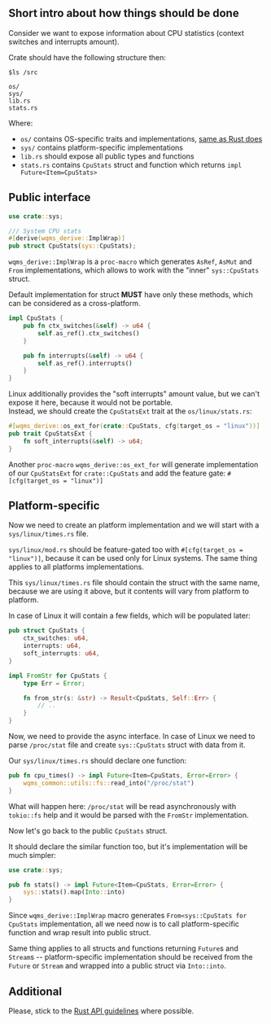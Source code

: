 ## Short intro about how things should be done

Consider we want to expose information about CPU statistics (context switches and interrupts amount).

Crate should have the following structure then:

```
$ls /src

os/
sys/
lib.rs
stats.rs
```

Where:

 * `os/` contains OS-specific traits and implementations, [same as Rust does](https://doc.rust-lang.org/std/os/index.html)
 * `sys/` contains platform-specific implementations
 * `lib.rs` should expose all public types and functions
 * `stats.rs` contains `CpuStats` struct and function which returns `impl Future<Item=CpuStats>`

## Public interface

```rust
use crate::sys;

/// System CPU stats
#[derive(wqms_derive::ImplWrap)]
pub struct CpuStats(sys::CpuStats);
```

`wqms_derive::ImplWrap` is a `proc-macro` which generates `AsRef`, `AsMut` and `From` implementations,
which allows to work with the "inner" `sys::CpuStats` struct.

Default implementation for struct **MUST** have only these methods, which can be
considered as a cross-platform.

```rust
impl CpuStats {
    pub fn ctx_switches(&self) -> u64 {
        self.as_ref().ctx_switches()
    }

    pub fn interrupts(&self) -> u64 {
        self.as_ref().interrupts()
    }
}
```

Linux additionally provides the "soft interrupts" amount value,
but we can't expose it here, because it would not be portable.\
Instead, we should create the `CpuStatsExt` trait at the `os/linux/stats.rs`:

```rust
#[wqms_derive::os_ext_for(crate::CpuStats, cfg(target_os = "linux"))]
pub trait CpuStatsExt {
    fn soft_interrupts(&self) -> u64;
}
```

Another `proc-macro` `wqms_derive::os_ext_for` will generate implementation
of our `CpuStatsExt` for `crate::CpuStats` and add the feature gate: `#[cfg(target_os = "linux")]`

## Platform-specific

Now we need to create an platform implementation and we will start with a `sys/linux/times.rs` file.

`sys/linux/mod.rs` should be feature-gated too with `#[cfg(target_os = "linux")]`,
because it can be used only for Linux systems. The same thing applies to all platforms implementations.

This `sys/linux/times.rs` file should contain the struct with the same name,
because we are using it above, but it contents will vary from platform to platform.

In case of Linux it will contain a few fields, which will be populated later:

```rust
pub struct CpuStats {
    ctx_switches: u64,
    interrupts: u64,
    soft_interrupts: u64,
}

impl FromStr for CpuStats {
    type Err = Error;

    fn from_str(s: &str) -> Result<CpuStats, Self::Err> {
        // ..
    }
}
```

Now, we need to provide the async interface. In case of Linux we need to parse `/proc/stat` file
and create `sys::CpuStats` struct with data from it.

Our `sys/linux/times.rs` should declare one function:

```rust
pub fn cpu_times() -> impl Future<Item=CpuStats, Error=Error> {
    wqms_common::utils::fs::read_into("/proc/stat")
}
```

What will happen here: `/proc/stat` will be read asynchronously with `tokio::fs`
help and it would be parsed with the `FromStr` implementation.

Now let's go back to the public `CpuStats` struct.

It should declare the similar function too, but it's implementation will be much simpler:

```rust
use crate::sys;

pub fn stats() -> impl Future<Item=CpuStats, Error=Error> {
    sys::stats().map(Into::into)
}
```

Since `wqms_derive::ImplWrap` macro generates `From<sys::CpuStats for CpuStats` implementation,
all we need now is to call platform-specific function and wrap result into public struct.

Same thing applies to all structs and functions returning `Future`s and `Stream`s --
platform-specific implementation should be received from the `Future` or `Stream` and wrapped
into a public struct via `Into::into`.

## Additional

Please, stick to the [Rust API guidelines](https://rust-lang-nursery.github.io/api-guidelines/checklist.html)
where possible.
